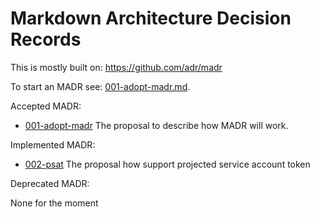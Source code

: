 # Markdown Architecture Decision Records

This is mostly built on: https://github.com/adr/madr

To start an MADR see: [001-adopt-madr.md](./decisions/001-adopt-madr.md).

Accepted MADR:
- [001-adopt-madr](./decisions/001-adopt-madr.md) The proposal to describe how MADR will work. 

Implemented MADR:

- [002-psat](./decisions/002-psat.md) The proposal how support projected service account token

Deprecated MADR:

None for the moment
